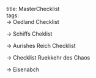 title: MasterChecklist  
tags:   
-> Oedland Checklist

-> Schiffs Cheklist 

-> Aurishes Reich Checklist

-> Checklist Ruekkehr des Chaos

-> Eisenabch